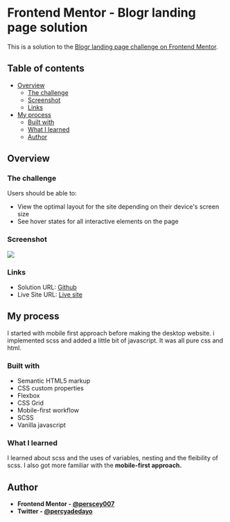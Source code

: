 # Frontend Mentor - Blogr landing page solution

This is a solution to the [Blogr landing page challenge on Frontend Mentor](https://www.frontendmentor.io/challenges/blogr-landing-page-EX2RLAApP).

## Table of contents

- [Overview](#overview)
  - [The challenge](#the-challenge)
  - [Screenshot](#screenshot)
  - [Links](#links)
- [My process](#my-process)
  - [Built with](#built-with)
  - [What I learned](#what-i-learned)
  - [Author](#author)



## Overview

### The challenge

Users should be able to:

- View the optimal layout for the site depending on their device's screen size
- See hover states for all interactive elements on the page

### Screenshot

![](https://github.com/perscey007/blogr-landing-page-main/blob/main/design/desktop-preview.jpg)



### Links

- Solution URL: [Github](https://github.com/perscey007/blogr-landing-page-main)
- Live Site URL: [Live site](https://blogr-by-perscey007.netlify.app/)

## My process
I started with mobile first approach before making the desktop website. i implemented scss and added a little bit of javascript. It was all pure css and html.

### Built with

- Semantic HTML5 markup
- CSS custom properties
- Flexbox
- CSS Grid
- Mobile-first workflow
- SCSS
- Vanilla javascript

### What I learned
I learned about scss and the uses of variables, nesting and the fleibility of scss. I also got more familiar with the <b>mobile-first<b> approach.
  
<!-- 
If you want more help with writing markdown, we'd recommend checking out [The Markdown Guide](https://www.markdownguide.org/) to learn more.
 -->

## Author

- Frontend Mentor - [@perscey007](https://www.frontendmentor.io/profile/perscey007)
- Twitter - [@percyadedayo](https://www.twitter.com/percyadedayo)


